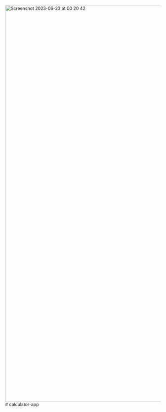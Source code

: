 <img width="1280" alt="Screenshot 2023-06-23 at 00 20 42" src="https://github.com/oveey/calculator-app/assets/94080967/6414a114-e475-4928-babd-00a42365f7fe">
# calculator-app
